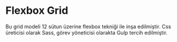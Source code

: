 # Flexbox Grid
 Bu grid modeli 12 sütun üzerine flexbox tekniği ile inşa edilmiştir. Css üreticisi olarak Sass, görev yöneticisi olarakta Gulp tercih edilmiştir.
